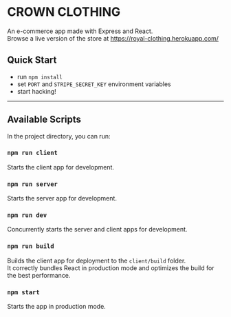 # CROWN CLOTHING
An e-commerce app made with Express and React.  
Browse a live version of the store at https://royal-clothing.herokuapp.com/

## Quick Start

- run `npm install`
- set `PORT` and `STRIPE_SECRET_KEY` environment variables
- start hacking!

--- 

## Available Scripts

In the project directory, you can run:

### `npm run client`

Starts the client app for development.

### `npm run server`

Starts the server app for development.

### `npm run dev`

Concurrently starts the server and client apps for development.

### `npm run build`

Builds the client app for deployment to the `client/build` folder.<br />
It correctly bundles React in production mode and optimizes the build for the best performance.

### `npm start`

Starts the app in production mode.<br />
